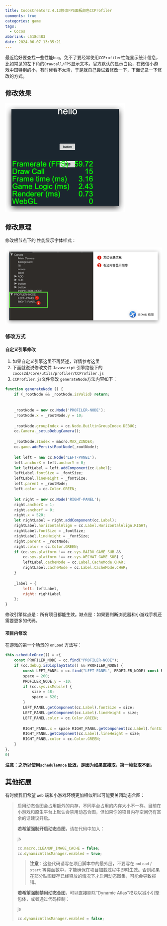 ```yaml
---
title: CocosCreator2.4.13修改FPS面板颜色CCProfiler
comments: true
categories: game
tags:
  - Cocos
abbrlink: c518d483
date: 2024-06-07 13:35:21
---
```


最近恰好要查找一些性能`bug`，免不了要经常使用`CCProfiler`性能显示统计信息，比如常见的左下角的`Drawcall/FPS`显示文本。官方默认的显示白色，在微信小游戏中国特别的小，有时候看不太清，于是就自己尝试着修改一下，下面记录一下修改的方式。
<!--more-->

## 修改效果

![image-20240607133945635](./CocosCreator2-4-13修改FPS面板颜色CCProfiler/image-20240607133945635.png)

## 修改原理

修改根节点下的 性能显示字体样式：

![image-20240607134136098](./CocosCreator2-4-13修改FPS面板颜色CCProfiler/image-20240607134136098.png)

### 修改方式

#### 自定义引擎修改

1. 如果自定义引擎这里不再赘述，详情参考这里
2. 下面就说说修改文件 `Javascript` 引擎路径下的 `cocos2d/core/utils/profiler/CCProfiler.js`
3. `CCProfiler.js`文件修改 `generateNode`方法内容如下：

```javascript
function generateNode () {
    if (_rootNode && _rootNode.isValid) return;


    _rootNode = new cc.Node('PROFILER-NODE');
    _rootNode.x = _rootNode.y = 10;

    _rootNode.groupIndex = cc.Node.BuiltinGroupIndex.DEBUG;
    cc.Camera._setupDebugCamera();

    _rootNode.zIndex = macro.MAX_ZINDEX;
    cc.game.addPersistRootNode(_rootNode);

    let left = new cc.Node('LEFT-PANEL');
    left.anchorX = left.anchorY = 0;
    let leftLabel = left.addComponent(cc.Label);
    leftLabel.fontSize = _fontSize;
    leftLabel.lineHeight = _fontSize;
    left.parent = _rootNode;
    left.color = cc.Color.GREEN;

    let right = new cc.Node('RIGHT-PANEL');
    right.anchorX = 1;
    right.anchorY = 0;
    right.x = 520;
    let rightLabel = right.addComponent(cc.Label);
    rightLabel.horizontalAlign = cc.Label.HorizontalAlign.RIGHT;
    rightLabel.fontSize = _fontSize;
    rightLabel.lineHeight = _fontSize;
    right.parent = _rootNode;
    right.color = cc.Color.GREEN;
    if (cc.sys.platform !== cc.sys.BAIDU_GAME_SUB &&
        cc.sys.platform !== cc.sys.WECHAT_GAME_SUB) {
        leftLabel.cacheMode = cc.Label.CacheMode.CHAR;
        rightLabel.cacheMode = cc.Label.CacheMode.CHAR;
    }

    _label = {
        left: leftLabel,
        right: rightLabel
    };
}
```

修改引擎优点是：所有项目都能生效。缺点是：如果要判断浏览器和小游戏手机还需要更多的代码。

#### 项目内修改

在游戏的第一个场景的 `onLoad` 方法写：

```typescript
this.scheduleOnce(() = >{
    const PROFILER_NODE = cc.find("PROFILER-NODE");
    if (cc.debug.isDisplayStats() && PROFILER_NODE) {
        const LEFT_PANEL = cc.find("LEFT-PANEL", PROFILER_NODE) const RIGHT_PANEL = cc.find("RIGHT-PANEL", PROFILER_NODE) let size = 24,
        space = 260;
        PROFILER_NODE.y = -10;
        if (cc.sys.isMobile) {
            size = 48;
            space = 520;
        }
        LEFT_PANEL.getComponent(cc.Label).fontSize = size;
        LEFT_PANEL.getComponent(cc.Label).lineHeight = size;
        LEFT_PANEL.color = cc.Color.GREEN;

        RIGHT_PANEL.x = space RIGHT_PANEL.getComponent(cc.Label).fontSize = size;
        RIGHT_PANEL.getComponent(cc.Label).lineHeight = size;
        RIGHT_PANEL.color = cc.Color.GREEN;
    }
},
0)
```

**注意：之所以使用`scheduleOnce` 延迟，是因为如果直接取，第一帧获取不到。**

## 其他拓展

有时候我们希望 `web` 端和小游戏环境更加相似所以可能要关闭动态合图：

> 启用动态合图会占用额外的内存，不同平台占用的内存大小不一样。目前在小游戏和原生平台上默认会禁用动态合图，但如果你的项目内存空间仍有富余的话建议开启。
>
> **若希望强制开启动态合图**，请在代码中加入：
>
> js
>
> ```javascript
> cc.macro.CLEANUP_IMAGE_CACHE = false;
> cc.dynamicAtlasManager.enabled = true;
> ```
>
> > **注意**：这些代码请写在项目脚本中的最外层，不要写在 `onLoad` / `start` 等类函数中，才能确保在项目加载过程中即时生效。否则如果在部分贴图缓存已经释放的情况下才启用动态图集，可能会导致报错。
>
> **若希望强制禁用动态合图**，可以直接剔除“Dynamic Atlas”模块以减小引擎包体，或者通过代码控制：
>
> js
>
> ```javascript
> cc.dynamicAtlasManager.enabled = false;
> ```

